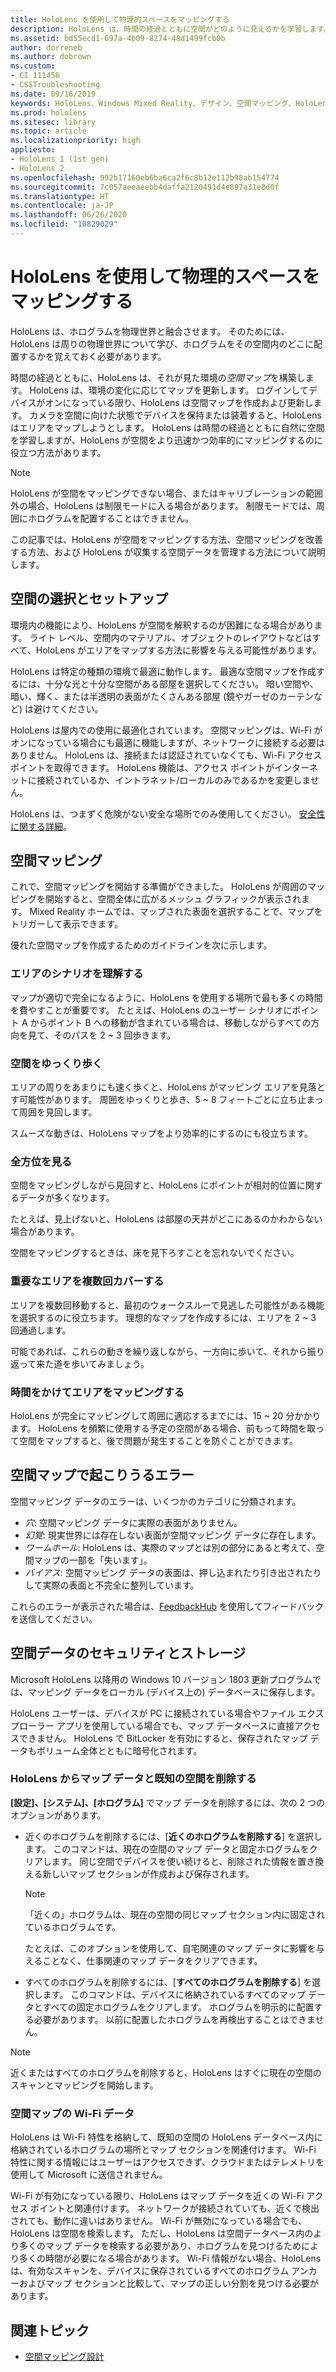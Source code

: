 ```yaml
---
title: HoloLens を使用して物理的スペースをマッピングする
description: HoloLens は、時間の経過とともに空間がどのように見えるかを学習します。 ユーザーは、HoloLens を空間内で特定の方法で移動することにより、このプロセスを容易にすることができます。
ms.assetid: bd55ecd1-697a-4b09-8274-48d1499fcb0b
author: dorreneb
ms.author: dobrown
ms.custom:
- CI 111456
- CSSTroubleshooting
ms.date: 09/16/2019
keywords: HoloLens、Windows Mixed Reality、デザイン、空間マッピング、HoloLens、表面再構築、メッシュ、ヘッド トラッキング、マッピング
ms.prod: hololens
ms.sitesec: library
ms.topic: article
ms.localizationpriority: high
appliesto:
- HoloLens 1 (1st gen)
- HoloLens 2
ms.openlocfilehash: 992b17160eb6ba6ca2f6c8b12e112b98ab154774
ms.sourcegitcommit: 7c057aeeaeebb4daffa2120491d4e897a31e8d0f
ms.translationtype: HT
ms.contentlocale: ja-JP
ms.lasthandoff: 06/26/2020
ms.locfileid: "10829029"
---
```

# HoloLens を使用して物理的スペースをマッピングする

HoloLens は、ホログラムを物理世界と融合させます。 そのためには、HoloLens は周りの物理世界について学び、ホログラムをその空間内のどこに配置するかを覚えておく必要があります。

時間の経過とともに、HoloLens は、それが見た環境の*空間マップ*を構築します。  HoloLens は、環境の変化に応じてマップを更新します。 ログインしてデバイスがオンになっている限り、HoloLens は空間マップを作成および更新します。 カメラを空間に向けた状態でデバイスを保持または装着すると、HoloLens はエリアをマップしようとします。 HoloLens は時間の経過とともに自然に空間を学習しますが、HoloLens が空間をより迅速かつ効率的にマッピングするのに役立つ方法があります。  

> [!NOTE]
> HoloLens が空間をマッピングできない場合、またはキャリブレーションの範囲外の場合、HoloLens は制限モードに入る場合があります。 制限モードでは、周囲にホログラムを配置することはできません。

この記事では、HoloLens が空間をマッピングする方法、空間マッピングを改善する方法、および HoloLens が収集する空間データを管理する方法について説明します。

## 空間の選択とセットアップ

環境内の機能により、HoloLens が空間を解釈するのが困難になる場合があります。 ライト レベル、空間内のマテリアル、オブジェクトのレイアウトなどはすべて、HoloLens がエリアをマップする方法に影響を与える可能性があります。

HoloLens は特定の種類の環境で最適に動作します。 最適な空間マップを作成するには、十分な光と十分な空間がある部屋を選択してください。 暗い空間や、暗い、輝く、または半透明の表面がたくさんある部屋 (鏡やガーゼのカーテンなど) は避けてください。

HoloLens は屋内での使用に最適化されています。 空間マッピングは、Wi-Fi がオンになっている場合にも最適に機能しますが、ネットワークに接続する必要はありません。 HoloLens は、接続または認証されていなくても、Wi-Fi アクセス　ポイントを取得できます。 HoloLens 機能は、アクセス ポイントがインターネットに接続されているか、イントラネット/ローカルのみであるかを変更しません。

HoloLens は、つまずく危険がない安全な場所でのみ使用してください。 [安全性に関する詳細](https://support.microsoft.com/help/4023454/safety-information)。

## 空間マッピング

これで、空間マッピングを開始する準備ができました。  HoloLens が周囲のマッピングを開始すると、空間全体に広がるメッシュ グラフィックが表示されます。  Mixed Reality ホームでは、マップされた表面を選択することで、マップをトリガーして表示できます。

優れた空間マップを作成するためのガイドラインを次に示します。

### エリアのシナリオを理解する

マップが適切で完全になるように、HoloLens を使用する場所で最も多くの時間を費やすことが重要です。 たとえば、HoloLens のユーザー シナリオにポイント A からポイント B への移動が含まれている場合は、移動しながらすべての方向を見て、そのパスを 2 ~ 3 回歩きます。  

### 空間をゆっくり歩く

エリアの周りをあまりにも速く歩くと、HoloLens がマッピング エリアを見落とす可能性があります。 周囲をゆっくりと歩き、5 ~ 8 フィートごとに立ち止まって周囲を見回します。  

スムーズな動きは、HoloLens マップをより効率的にするのにも役立ちます。

### 全方位を見る

空間をマッピングしながら見回すと、HoloLens にポイントが相対的位置に関するデータが多くなります。  

たとえば、見上げないと、HoloLens は部屋の天井がどこにあるのかわからない場合があります。  

空間をマッピングするときは、床を見下ろすことを忘れないでください。

### 重要なエリアを複数回カバーする

エリアを複数回移動すると、最初のウォークスルーで見逃した可能性がある機能を選択するのに役立ちます。 理想的なマップを作成するには、エリアを 2 ~ 3 回通過します。

可能であれば、これらの動きを繰り返しながら、一方向に歩いて、それから振り返って来た道を歩いてみましょう。

### 時間をかけてエリアをマッピングする

HoloLens が完全にマッピングして周囲に適応するまでには、15 ~ 20 分かかります。 HoloLens を頻繁に使用する予定の空間がある場合、前もって時間を取って空間をマップすると、後で問題が発生することを防ぐことができます。  

## 空間マップで起こりうるエラー

空間マッピング データのエラーは、いくつかのカテゴリに分類されます。

- *穴*: 空間マッピング データに実際の表面がありません。
- *幻覚*: 現実世界には存在しない表面が空間マッピング データに存在します。
- *ワームホール*: HoloLens は、実際のマップとは別の部分にあると考えて、空間マップの一部を「失います」。
- *バイアス*: 空間マッピング データの表面は、押し込まれたり引き出されたりして実際の表面と不完全に整列しています。

これらのエラーが表示された場合は、[FeedbackHub](hololens-feedback.md) を使用してフィードバックを送信してください。

## 空間データのセキュリティとストレージ

Microsoft HoloLens 以降用の Windows 10 バージョン 1803 更新プログラムでは、マッピング データをローカル (デバイス上の) データベースに保存します。

HoloLens ユーザーは、デバイスが PC に接続されている場合やファイル エクスプローラー アプリを使用している場合でも、マップ データベースに直接アクセスできません。 HoloLens で BitLocker を有効にすると、保存されたマップ データもボリューム全体とともに暗号化されます。

### HoloLens からマップ データと既知の空間を削除する

**[設定]、[システム]、[ホログラム]** でマップ データを削除するには、次の 2 つのオプションがあります。

- 近くのホログラムを削除するには、[**近くのホログラムを削除する**] を選択します。 このコマンドは、現在の空間のマップ データと固定ホログラムをクリアします。 同じ空間でデバイスを使い続けると、削除された情報を置き換える新しいマップ セクションが作成および保存されます。

   > [!NOTE]
   > 「近くの」ホログラムは、現在の空間の同じマップ セクション内に固定されているホログラムです。

   たとえば、このオプションを使用して、自宅関連のマップ データに影響を与えることなく、仕事関連のマップ データをクリアできます。

- すべてのホログラムを削除するには、[**すべてのホログラムを削除する**] を選択します。 このコマンドは、デバイスに格納されているすべてのマップ データとすべての固定ホログラムをクリアします。 ホログラムを明示的に配置する必要があります。 以前に配置したホログラムを再検出することはできません。

> [!NOTE]
> 近くまたはすべてのホログラムを削除すると、HoloLens はすぐに現在の空間のスキャンとマッピングを開始します。

### 空間マップの Wi-Fi データ

HoloLens は Wi-Fi 特性を格納して、既知の空間の HoloLens データベース内に格納されているホログラムの場所とマップ セクションを関連付けます。 Wi-Fi 特性に関する情報にはユーザーはアクセスできず、クラウドまたはテレメトリを使用して Microsoft に送信されません。

Wi-Fi が有効になっている限り、HoloLens はマップ データを近くの Wi-Fi アクセス ポイントと関連付けます。 ネットワークが接続されていても、近くで検出されても、動作に違いはありません。 Wi-Fi が無効になっている場合でも、HoloLens は空間を検索します。 ただし、HoloLens は空間データベース内のより多くのマップ データを検索する必要があり、ホログラムを見つけるためにより多くの時間が必要になる場合があります。 Wi-Fi 情報がない場合、HoloLens は、有効なスキャンを、デバイスに保存されているすべてのホログラム アンカーおよびマップ セクションと比較して、マップの正しい分割を見つける必要があります。

## 関連トピック

- [空間マッピング設計](https://docs.microsoft.com/windows/mixed-reality/spatial-mapping-design)
